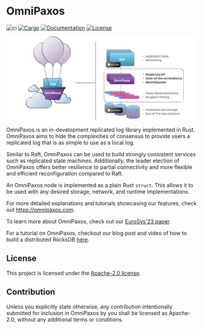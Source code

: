 OmniPaxos
============

![ci](https://github.com/haraldng/omnipaxos/actions/workflows/ci.yml/badge.svg)
[![Cargo](https://img.shields.io/badge/crates.io-v0.2.2-orange)](https://crates.io/crates/omnipaxos)
[![Documentation](https://docs.rs/omnipaxos/badge.svg)](https://docs.rs/omnipaxos)
[![License](https://img.shields.io/badge/license-Apache--2.0-blue)](https://github.com/haraldng/omnipaxos)

![overview](overview.png)

OmniPaxos is an in-development replicated log library implemented in Rust. OmniPaxos aims to hide the complexities of consensus to provide users a replicated log that is as simple to use as a local log.

Similar to Raft, OmniPaxos can be used to build strongly consistent services such as replicated state machines. Additionally, the leader election of OmniPaxos offers better resilience to partial connectivity and more flexible and efficient reconfiguration compared to Raft.

An OmniPaxos node is implemented as a plain Rust `struct`. This allows it to be used with any desired storage, network, and runtime implementations.

For more detailed explanations and tutorials showcasing our features, check out https://omnipaxos.com. 

To learn more about OmniPaxos, check out our [EuroSys'23 paper](https://dl.acm.org/doi/pdf/10.1145/3552326.3587441).

For a tutorial on OmniPaxos, checkout our blog post and video of how to build a distributed RocksDB [here](https://omnipaxos.com/blog/building-distributed-rocksdb-with-omnipaxos-in-8-minutes/).

## License
This project is licensed under the [Apache-2.0 license](LICENSE).

## Contribution
Unless you explicitly state otherwise, any contribution intentionally submitted for inclusion in OmniPaxos by you shall be licensed as Apache-2.0, without any additional terms or conditions.